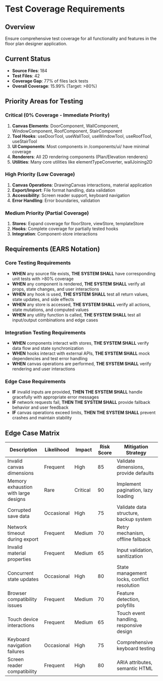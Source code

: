 # Test Coverage Requirements

## Overview
Ensure comprehensive test coverage for all functionality and features in the floor plan designer application.

## Current Status
- **Source Files**: 184
- **Test Files**: 42 
- **Coverage Gap**: 77% of files lack tests
- **Overall Coverage**: 15.99% (Target: >80%)

## Priority Areas for Testing

### Critical (0% Coverage - Immediate Priority)
1. **Canvas Elements**: DoorComponent, WallComponent, WindowComponent, RoofComponent, StairComponent
2. **Tool Hooks**: useDoorTool, useWallTool, useWindowTool, useRoofTool, useStairTool
3. **UI Components**: Most components in /components/ui/ have minimal coverage
4. **Renderers**: All 2D rendering components (Plan/Elevation renderers)
5. **Utilities**: Many core utilities like elementTypeConverter, wallJoining2D

### High Priority (Low Coverage)
1. **Canvas Operations**: DrawingCanvas interactions, material application
2. **Export/Import**: File format handling, data validation
3. **Accessibility**: Screen reader support, keyboard navigation
4. **Error Handling**: Error boundaries, validation

### Medium Priority (Partial Coverage)
1. **Stores**: Expand coverage for floorStore, viewStore, templateStore
2. **Hooks**: Complete coverage for partially tested hooks
3. **Integration**: Component-store interactions

## Requirements (EARS Notation)

### Core Testing Requirements
- **WHEN** any source file exists, **THE SYSTEM SHALL** have corresponding unit tests with >80% coverage
- **WHEN** any component is rendered, **THE SYSTEM SHALL** verify all props, state changes, and user interactions
- **WHEN** any hook is used, **THE SYSTEM SHALL** test all return values, state updates, and side effects
- **WHEN** any store is accessed, **THE SYSTEM SHALL** verify all actions, state mutations, and computed values
- **WHEN** any utility function is called, **THE SYSTEM SHALL** test all input/output combinations and edge cases

### Integration Testing Requirements
- **WHEN** components interact with stores, **THE SYSTEM SHALL** verify data flow and state synchronization
- **WHEN** hooks interact with external APIs, **THE SYSTEM SHALL** mock dependencies and test error handling
- **WHEN** canvas operations are performed, **THE SYSTEM SHALL** verify rendering and user interactions

### Edge Case Requirements
- **IF** invalid inputs are provided, **THEN THE SYSTEM SHALL** handle gracefully with appropriate error messages
- **IF** network requests fail, **THEN THE SYSTEM SHALL** provide fallback behavior and user feedback
- **IF** canvas operations exceed limits, **THEN THE SYSTEM SHALL** prevent crashes and maintain stability

## Edge Case Matrix

| Description | Likelihood | Impact | Risk Score | Mitigation Strategy |
|-------------|------------|--------|------------|-------------------|
| Invalid canvas dimensions | Frequent | High | 85 | Validate dimensions, provide defaults |
| Memory exhaustion with large designs | Rare | Critical | 90 | Implement pagination, lazy loading |
| Corrupted save data | Occasional | High | 75 | Validate data structure, backup system |
| Network timeout during export | Frequent | Medium | 70 | Retry mechanism, offline fallback |
| Invalid material properties | Frequent | Medium | 65 | Input validation, sanitization |
| Concurrent state updates | Occasional | High | 80 | State management locks, conflict resolution |
| Browser compatibility issues | Frequent | Medium | 70 | Feature detection, polyfills |
| Touch device interactions | Frequent | Medium | 65 | Touch event handling, responsive design |
| Keyboard navigation failures | Occasional | High | 75 | Comprehensive keyboard testing |
| Screen reader compatibility | Frequent | High | 80 | ARIA attributes, semantic HTML |